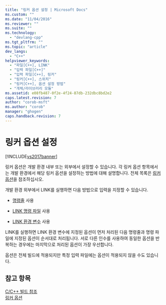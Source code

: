 ```yaml
---
title: "링커 옵션 설정 | Microsoft Docs"
ms.custom: ""
ms.date: "11/04/2016"
ms.reviewer: ""
ms.suite: ""
ms.technology: 
  - "devlang-cpp"
ms.tgt_pltfrm: ""
ms.topic: "article"
dev_langs: 
  - "C++"
helpviewer_keywords: 
  - "파일[C++], LINK"
  - "입력 파일[C++]"
  - "입력 파일[C++], 링커"
  - "링커[C++], 스위치"
  - "링커[C++], 옵션 설정 방법"
  - "개체/라이브러리 모듈"
ms.assetid: e08fb487-0f2e-4f24-87db-232dbc8bd2e2
caps.latest.revision: 7
author: "corob-msft"
ms.author: "corob"
manager: "ghogen"
caps.handback.revision: 7
---
```

# 링커 옵션 설정
[!INCLUDE[vs2017banner](../../assembler/inline/includes/vs2017banner.md)]

링커 옵션은 개발 환경 내부 또는 외부에서 설정할 수 있습니다.  각 링커 옵션 항목에서는 개발 환경에서 해당 링커 옵션을 설정하는 방법에 대해 설명합니다.  전체 목록은 [링커 옵션](../../build/reference/linker-options.md)을 참조하십시오.  
  
 개발 환경 외부에서 LINK를 실행하면 다음 방법으로 입력을 지정할 수 있습니다.  
  
-   [명령줄](../../build/reference/linker-command-line-syntax.md) 사용  
  
-   [LINK 명령 파일](../../build/reference/link-command-files.md) 사용  
  
-   [LINK 환경 변수](../../build/reference/link-environment-variables.md) 사용  
  
 LINK를 실행하면 LINK 환경 변수에 지정된 옵션이 먼저 처리된 다음 명령줄과 명령 파일에 지정된 옵션이 순서대로 처리됩니다.  서로 다른 인수를 사용하여 동일한 옵션을 반복하는 경우에는 마지막으로 처리된 옵션이 가장 우선합니다.  
  
 옵션은 전체 빌드에 적용되지만 특정 입력 파일에는 옵션이 적용되지 않을 수도 있습니다.  
  
## 참고 항목  
 [C\/C\+\+ 빌드 참조](../../build/reference/c-cpp-building-reference.md)   
 [링커 옵션](../../build/reference/linker-options.md)
